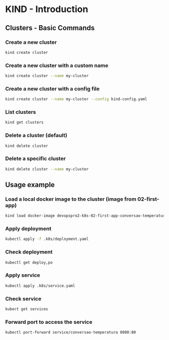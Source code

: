 # KIND - Introduction

## Clusters - Basic Commands

### Create a new cluster
```bash
kind create cluster
```

### Create a new cluster with a custom name
```bash
kind create cluster --name my-cluster
```

### Create a new cluster with a config file
```bash
kind create cluster --name my-cluster --config kind-config.yaml
```

### List clusters
```bash
kind get clusters
```

### Delete a cluster (default)
```bash
kind delete cluster
```

### Delete a specific cluster
```bash
kind delete cluster --name my-cluster
```

## Usage example

### Load a local docker image to the cluster (image from 02-first-app)
```bash
kind load docker-image devopspro2-k8s-02-first-app-conversao-temperatura:latest --name my-cluster
```

### Apply deployment
```bash
kubectl apply -f .k8s/deployment.yaml
```

### Check deployment
```bash
kubectl get deploy,po
```

### Apply service
```bash
kubectl apply .k8s/service.yaml
```

### Check service
```bash
kubect get services
```

### Forward port to access the service
```bash
kubectl port-forward service/conversao-temperatura 8080:80
```